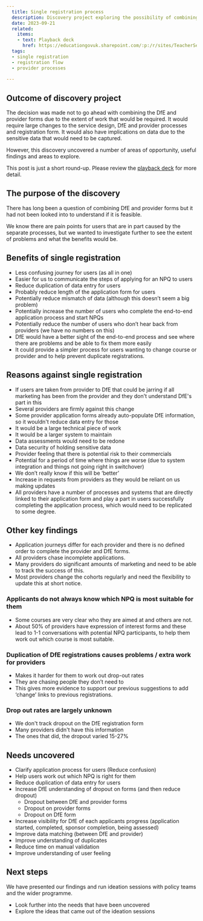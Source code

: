 ```yaml
---
  title: Single registration process 
  description: Discovery project exploring the possibility of combining the DfE registration form and provider application forms into a single registration process.
  date: 2023-09-21
  related:
    items:
    - text: Playback deck
      href: https://educationgovuk.sharepoint.com/:p:/r/sites/TeacherServices/Shared%20Documents/Teacher%20Continuous%20Professional%20Development/Teacher%20CPD%20Team/NPQ/3.%20NPQ%20registration%20Beta/Single%20Application%20Journey/Single%20unified%20NPQ%20registration%20and%20application%20journey.pptx?d=w1d96a51e3cc14c2a91e541ec1bef9b9c&csf=1&web=1&e=v1nFAVX
  tags:
  - single registration  
  - registration flow 
  - provider processes
     
---
```


## Outcome of discovery project 

The decision was made not to go ahead with combining the DfE and provider forms due to the extent of work that would be required. It would require large changes to the service design, DfE and provider processes and registration form. It would also have implications on data due to the sensitive data that would need to be captured. 

However, this discovery uncovered a number of areas of opportunity, useful findings and areas to explore. 

This post is just a short round-up. Please review the [playback deck](https://educationgovuk.sharepoint.com/:p:/r/sites/TeacherServices/Shared%20Documents/Teacher%20Continuous%20Professional%20Development/Teacher%20CPD%20Team/NPQ/3.%20NPQ%20registration%20Beta/Single%20Application%20Journey/Single%20unified%20NPQ%20registration%20and%20application%20journey.pptx?d=w1d96a51e3cc14c2a91e541ec1bef9b9c&csf=1&web=1&e=v1nFAV) for more detail. 


## The purpose of the discovery 

There has long been a question of combining DfE and provider forms but it had not been looked into to understand if it is feasible. 

We know there are pain points for users that are in part caused by the separate processes, but we wanted to investigate further to see the extent of problems and what the benefits would be. 

## Benefits of single registration 

- Less confusing journey for users (as all in one)
- Easier for us to communicate the steps of applying for an NPQ to users 
- Reduce duplication of data entry for users 
- Probably reduce length of the application form for users 
- Potentially reduce mismatch of data (although this doesn’t seem a big problem)
- Potentially increase the number of users who complete the end-to-end application process and start NPQs
- Potentially reduce the number of users who don’t hear back from providers (we have no numbers on this)
- DfE would have a better sight of the end-to-end process and see where there are problems and be able to fix them more easily
- It could provide a simpler process for users wanting to change course or provider and to help prevent duplicate registrations. 

## Reasons against single registration 

- If users are taken from provider to DfE that could be jarring if all marketing has been from the provider and they don't understand DfE's part in this 
- Several providers are firmly against this change
- Some provider application forms already auto-populate DfE information, so it wouldn't reduce data entry for those
- It would be a large technical piece of work
- It would be a larger system to maintain
- Data assessments would need to be redone 
- Data security of holding sensitive data  
- Provider feeling that there is potential risk to their commercials 
- Potential for a period of time where things are worse (due to system integration and things not going right in switchover)
- We don’t really know if this will be ‘better’
- Increase in requests from providers as they would be reliant on us making updates
- All providers have a number of processes and systems that are directly linked to their application form and play a part in users successfully completing the application process, which would need to be replicated to some degree. 

## Other key findings 

- Application journeys differ for each provider and there is no defined order to complete the provider and DfE forms. 
- All providers chase incomplete applications. 
- Many providers do significant amounts of marketing and need to be able to track the success of this. 
- Most providers change the cohorts regularly and need the flexibility to update this at short notice. 

### Applicants do not always know which NPQ is most suitable for them

- Some courses are very clear who they are aimed at and others are not. 
- About 50% of providers have expression of interest forms and these lead to 1-1 conversations with potential NPQ participants, to help them work out which course is most suitable. 

### Duplication of DfE registrations causes problems / extra work for providers

- Makes it harder for them to work out drop-out rates 
- They are chasing people they don’t need to 
- This gives more evidence to support our previous suggestions to add ‘change’ links to previous registrations.

### Drop out rates are largely unknown 

- We don't track dropout on the DfE registration form 
- Many providers didn't have this information 
- The ones that did, the dropout varied 15-27%

## Needs uncovered

- Clarify application process for users (Reduce confusion)
- Help users work out which NPQ is right for them 
- Reduce duplication of data entry for users 
- Increase DfE understanding of dropout on forms (and then reduce dropout)
  - Dropout between DfE and provider forms 
  - Dropout on provider forms 
  - Dropout on DfE form
- Increase visibility for DfE of each applicants progress (application started, completed, sponsor completion, being assessed)
- Improve data matching (between DfE and provider)
- Improve understanding of duplicates 
- Reduce time on manual validation
- Improve understanding of user feeling

## Next steps 

We have presented our findings and run ideation sessions with policy teams and the wider programme. 

- Look further into the needs that have been uncovered 
- Explore the ideas that came out of the ideation sessions 

